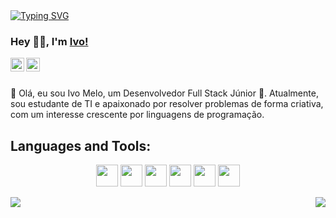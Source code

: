 <div>
<a href="https://git.io/typing-svg">
    <img src="https://readme-typing-svg.demolab.com?font=Jetbrains+mono+nerd&weight=500&size=24&pause=1000&color=988BC7&center=false&vCenter=true&random=false&width=524&lines=console.log('Welcome+to+my+profile!')" alt="Typing SVG">
</a>
</div>

### Hey 👋🏽, I'm [Ivo!](https://Ivozeraa.github.io) 

<a href="https://www.linkedin.com/in/ivomeloo/">
  <img align="left" alt="Ivo LinkdeIN" width="22px" src="https://cdn.jsdelivr.net/npm/simple-icons@v3/icons/linkedin.svg" />
</a>
<a href="[https://www.instagram.com/vaporjawn](https://www.instagram.com/oivomelo/)">
  <img align="left" alt="Ivo instagram" width="22px" src="https://cdn.jsdelivr.net/npm/simple-icons@v3/icons/instagram.svg" />
</a>

<br />
<br />

👋 Olá, eu sou Ivo Melo, um Desenvolvedor Full Stack Júnior 🚀. Atualmente, sou estudante de TI e apaixonado por resolver problemas de forma criativa, com um interesse crescente por linguagens de programação.

## **Languages and Tools:**  


<p align="center">
   <img src="https://raw.githubusercontent.com/alexnaiman/alexnaiman/master/resources/dev/react_native.svg" height="35px" style="vertical-align:top margin:6px 4px"/>
      <img src="https://raw.githubusercontent.com/alexnaiman/alexnaiman/master/resources/dev/mobile.svg" height="35px" style="vertical-align:top margin:6px 4px" />
   <img src="https://raw.githubusercontent.com/alexnaiman/alexnaiman/master/resources/dev/js.svg" height="35px" style="vertical-align:top margin:6px 4px" /
        <img src="https://raw.githubusercontent.com/alexnaiman/alexnaiman/master/resources/dev/ts.svg" height="35px" style="vertical-align:top margin:6px 4px" />
<img src="https://raw.githubusercontent.com/alexnaiman/alexnaiman/master/resources/dev/html.svg" height="35px" style="vertical-align:top margin:6px 4px" />
         <img src="https://raw.githubusercontent.com/alexnaiman/alexnaiman/master/resources/dev/java.svg" height="35px" style="vertical-align:top margin:6px 4px" />
              <img src="https://raw.githubusercontent.com/alexnaiman/alexnaiman/master/resources/dev/python.svg" height="35px" style="vertical-align:top margin:6px 4px" />

</p>

<p align="right">
<img align="left" src="https://github-readme-stats.vercel.app/api?username=ivozeraa&theme=tokyonight&show_icons=true" />

<img  float="right" src="https://github-readme-stats.vercel.app/api/top-langs/?username=ivozeraa&theme=tokyonight&show_icons=true" />

</p>

